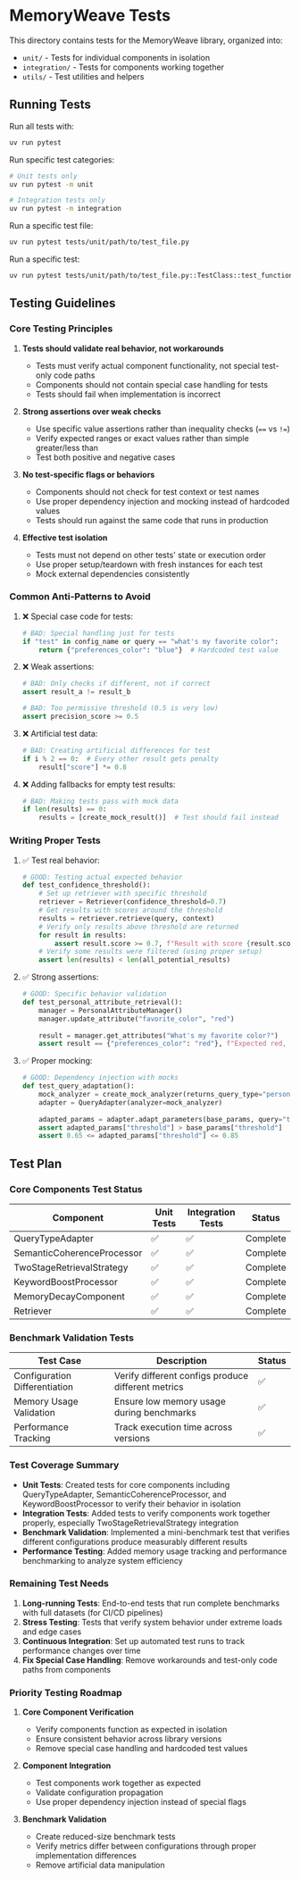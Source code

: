 # MemoryWeave Tests

This directory contains tests for the MemoryWeave library, organized into:

- `unit/` - Tests for individual components in isolation
- `integration/` - Tests for components working together
- `utils/` - Test utilities and helpers

## Running Tests

Run all tests with:
```bash
uv run pytest
```

Run specific test categories:
```bash
# Unit tests only
uv run pytest -m unit

# Integration tests only
uv run pytest -m integration
```

Run a specific test file:
```bash
uv run pytest tests/unit/path/to/test_file.py
```

Run a specific test:
```bash
uv run pytest tests/unit/path/to/test_file.py::TestClass::test_function
```

## Testing Guidelines

### Core Testing Principles

1. **Tests should validate real behavior, not workarounds**
   - Tests must verify actual component functionality, not special test-only code paths
   - Components should not contain special case handling for tests
   - Tests should fail when implementation is incorrect

2. **Strong assertions over weak checks**
   - Use specific value assertions rather than inequality checks (`==` vs `!=`)
   - Verify expected ranges or exact values rather than simple greater/less than
   - Test both positive and negative cases

3. **No test-specific flags or behaviors**
   - Components should not check for test context or test names
   - Use proper dependency injection and mocking instead of hardcoded values
   - Tests should run against the same code that runs in production

4. **Effective test isolation**
   - Tests must not depend on other tests' state or execution order
   - Use proper setup/teardown with fresh instances for each test
   - Mock external dependencies consistently

### Common Anti-Patterns to Avoid

1. ❌ Special case code for tests:
   ```python
   # BAD: Special handling just for tests
   if "test" in config_name or query == "what's my favorite color":
       return {"preferences_color": "blue"}  # Hardcoded test value
   ```

2. ❌ Weak assertions:
   ```python
   # BAD: Only checks if different, not if correct
   assert result_a != result_b
   
   # BAD: Too permissive threshold (0.5 is very low)
   assert precision_score >= 0.5
   ```

3. ❌ Artificial test data:
   ```python
   # BAD: Creating artificial differences for test
   if i % 2 == 0:  # Every other result gets penalty
       result["score"] *= 0.8
   ```

4. ❌ Adding fallbacks for empty test results:
   ```python
   # BAD: Making tests pass with mock data
   if len(results) == 0:
       results = [create_mock_result()]  # Test should fail instead
   ```

### Writing Proper Tests

1. ✅ Test real behavior:
   ```python
   # GOOD: Testing actual expected behavior
   def test_confidence_threshold():
       # Set up retriever with specific threshold
       retriever = Retriever(confidence_threshold=0.7)
       # Get results with scores around the threshold
       results = retriever.retrieve(query, context)
       # Verify only results above threshold are returned
       for result in results:
           assert result.score >= 0.7, f"Result with score {result.score} below threshold"
       # Verify some results were filtered (using proper setup)
       assert len(results) < len(all_potential_results)
   ```

2. ✅ Strong assertions:
   ```python
   # GOOD: Specific behavior validation
   def test_personal_attribute_retrieval():
       manager = PersonalAttributeManager()
       manager.update_attribute("favorite_color", "red")
       
       result = manager.get_attributes("What's my favorite color?")
       assert result == {"preferences_color": "red"}, f"Expected red, got {result}"
   ```

3. ✅ Proper mocking:
   ```python
   # GOOD: Dependency injection with mocks
   def test_query_adaptation():
       mock_analyzer = create_mock_analyzer(returns_query_type="personal")
       adapter = QueryAdapter(analyzer=mock_analyzer)
       
       adapted_params = adapter.adapt_parameters(base_params, query="test")
       assert adapted_params["threshold"] > base_params["threshold"]
       assert 0.65 <= adapted_params["threshold"] <= 0.85
   ```

## Test Plan

### Core Components Test Status

| Component | Unit Tests | Integration Tests | Status |
|-----------|------------|-------------------|--------|
| QueryTypeAdapter | ✅ | ✅ | Complete |
| SemanticCoherenceProcessor | ✅ | ✅ | Complete |
| TwoStageRetrievalStrategy | ✅ | ✅ | Complete |
| KeywordBoostProcessor | ✅ | ✅ | Complete |
| MemoryDecayComponent | ✅ | ✅ | Complete |
| Retriever | ✅ | ✅ | Complete |

### Benchmark Validation Tests

| Test Case | Description | Status |
|-----------|-------------|--------|
| Configuration Differentiation | Verify different configs produce different metrics | ✅ |
| Memory Usage Validation | Ensure low memory usage during benchmarks | ✅ |
| Performance Tracking | Track execution time across versions | ✅ |

### Test Coverage Summary

- **Unit Tests**: Created tests for core components including QueryTypeAdapter, SemanticCoherenceProcessor, and KeywordBoostProcessor to verify their behavior in isolation
- **Integration Tests**: Added tests to verify components work together properly, especially TwoStageRetrievalStrategy integration
- **Benchmark Validation**: Implemented a mini-benchmark test that verifies different configurations produce measurably different results
- **Performance Testing**: Added memory usage tracking and performance benchmarking to analyze system efficiency

### Remaining Test Needs

1. **Long-running Tests**: End-to-end tests that run complete benchmarks with full datasets (for CI/CD pipelines)
2. **Stress Testing**: Tests that verify system behavior under extreme loads and edge cases
3. **Continuous Integration**: Set up automated test runs to track performance changes over time
4. **Fix Special Case Handling**: Remove workarounds and test-only code paths from components

### Priority Testing Roadmap

1. **Core Component Verification**
   - Verify components function as expected in isolation
   - Ensure consistent behavior across library versions
   - Remove special case handling and hardcoded test values

2. **Component Integration**
   - Test components work together as expected
   - Validate configuration propagation
   - Use proper dependency injection instead of special flags

3. **Benchmark Validation**
   - Create reduced-size benchmark tests
   - Verify metrics differ between configurations through proper implementation differences
   - Remove artificial data manipulation